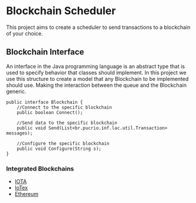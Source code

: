 # Blockchain Scheduler
This project aims to create a scheduler to send transactions to a blockchain of your choice.

## Blockchain Interface

An interface in the Java programming language is an abstract type that is used to specify behavior that classes should implement. In this project we use this structure to create a model that any Blockchain to be implemented should use. Making the interaction between the queue and the Blockchain generic.

```
public interface Blockchain {
	//Connect to the specific blockchain
	public boolean Connect();
	
	//Send data to the specific blockchain
	public void Send(List<br.pucrio.inf.lac.util.Transaction> messages); 
	
	//Configure the specific blockchain
	public void Configure(String s);
}
```
### Integrated Blockchains
- [IOTA](https://github.com/matheusroleal/blockchain-scheduler/blob/master/src/br/pucrio/inf/lac/Blockchain/IOTA.java)
- [IoTex](https://github.com/matheusroleal/blockchain-scheduler/blob/master/src/br/pucrio/inf/lac/Blockchain/IoTex.java)
- [Ethereum](https://github.com/matheusroleal/blockchain-scheduler/blob/master/src/br/pucrio/inf/lac/Blockchain/Ethereum.java)
